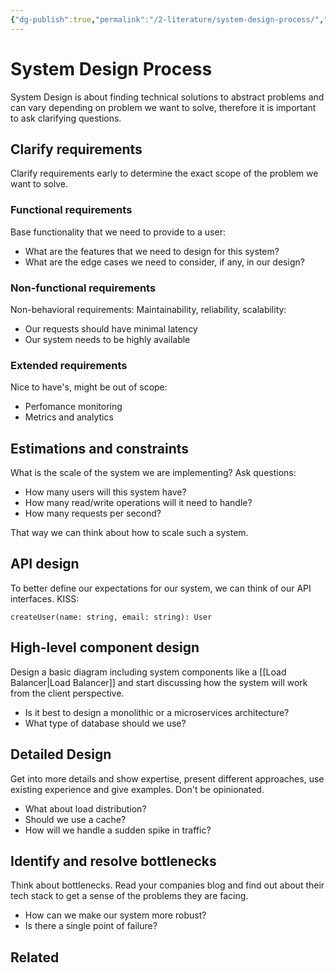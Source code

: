 ```yaml
---
{"dg-publish":true,"permalink":"/2-literature/system-design-process/","tags":["code/system_design"],"created":"2023-09-07T07:02:04.028-05:00","updated":"2023-09-19T08:08:04.512-05:00"}
---
```


# System Design Process
System Design is about finding technical solutions to abstract problems and can vary depending on problem we want to solve, therefore it is important to ask clarifying questions.
## Clarify requirements
Clarify requirements early to determine the exact scope of the problem we want to solve.
### Functional requirements
Base functionality that we need to provide to a user: 
- What are the features that we need to design for this system?
- What are the edge cases we need to consider, if any, in our design?
### Non-functional requirements
Non-behavioral requirements: Maintainability, reliability, scalability:
- Our requests should have minimal latency
- Our system needs to be highly available
### Extended requirements
Nice to have's, might be out of scope:
- Perfomance monitoring
- Metrics and analytics
## Estimations and constraints
What is the scale of the system we are implementing? Ask questions:
- How many users will this system have?
- How many read/write operations will it need to handle?
- How many requests per second?

That way we can think about how to scale such a system.
## API design
To better define our expectations for our system, we can think of our API interfaces. KISS:

`createUser(name: string, email: string): User`
## High-level component design
Design a basic diagram including system components like a [[Load Balancer\|Load Balancer]] and start discussing how the system will work from the client perspective.

- Is it best to design a monolithic or a microservices architecture?
- What type of database should we use?
## Detailed Design
Get into more details and show expertise, present different approaches, use existing experience and give examples. Don't be opinionated.

- What about load distribution?
- Should we use a cache?
- How will we handle a sudden spike in traffic?
## Identify and resolve bottlenecks
Think about bottlenecks. Read your companies blog and find out about their tech stack to get a sense of the problems they are facing.

- How can we make our system more robust?
- Is there a single point of failure?
## Related